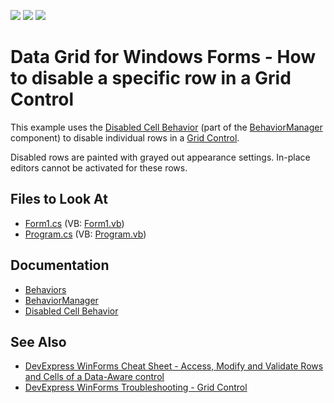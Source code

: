 <!-- default badges list -->
![](https://img.shields.io/endpoint?url=https://codecentral.devexpress.com/api/v1/VersionRange/128627265/19.2.3%2B)
[![](https://img.shields.io/badge/Open_in_DevExpress_Support_Center-FF7200?style=flat-square&logo=DevExpress&logoColor=white)](https://supportcenter.devexpress.com/ticket/details/E2055)
[![](https://img.shields.io/badge/📖_How_to_use_DevExpress_Examples-e9f6fc?style=flat-square)](https://docs.devexpress.com/GeneralInformation/403183)
<!-- default badges end -->

# Data Grid for Windows Forms - How to disable a specific row in a Grid Control

This example uses the [Disabled Cell Behavior](https://docs.devexpress.com/WindowsForms/401146/common-features/behaviors/disabled-cell-behavior) (part of the [BehaviorManager](https://docs.devexpress.com/WindowsForms/DevExpress.Utils.Behaviors.BehaviorManager) component) to disable individual rows in a [Grid Control](https://docs.devexpress.com/WindowsForms/DevExpress.XtraGrid.GridControl). 

Disabled rows are painted with grayed out appearance settings. In-place editors cannot be activated for these rows.


<!-- default file list -->
## Files to Look At

* [Form1.cs](./CS/WindowsApplication1/Form1.cs) (VB: [Form1.vb](./VB/WindowsApplication1/Form1.vb))
* [Program.cs](./CS/WindowsApplication1/Program.cs) (VB: [Program.vb](./VB/WindowsApplication1/Program.vb))
<!-- default file list end -->

## Documentation
- [Behaviors](https://docs.devexpress.com/WindowsForms/117235/common-features/behaviors)
- [BehaviorManager](https://docs.devexpress.com/WindowsForms/DevExpress.Utils.Behaviors.BehaviorManager)
- [Disabled Cell Behavior](https://docs.devexpress.com/WindowsForms/401146/common-features/behaviors/disabled-cell-behavior)


## See Also
- [DevExpress WinForms Cheat Sheet - Access, Modify and Validate Rows and Cells of a Data-Aware control](https://go.devexpress.com/CheatSheets_WinForms_Examples_T904183.aspx)
- [DevExpress WinForms Troubleshooting - Grid Control](https://go.devexpress.com/CheatSheets_WinForms_Examples_T934742.aspx)
